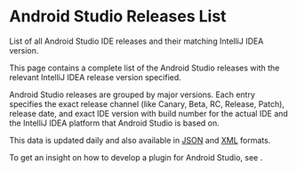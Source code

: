 # Android Studio Releases List

<!-- Copyright 2000-2022 JetBrains s.r.o. and other contributors. Use of this source code is governed by the Apache 2.0 license that can be found in the LICENSE file. -->

<link-summary>List of all Android Studio IDE releases and their matching IntelliJ IDEA version.</link-summary>

This page contains a complete list of the Android Studio releases with the relevant IntelliJ IDEA release version specified.

Android Studio releases are grouped by major versions.
Each entry specifies the exact release channel (like Canary, Beta, RC, Release, Patch), release date, and exact IDE version with build number for the actual IDE and the IntelliJ IDEA platform that Android Studio is based on.

This data is updated daily and also available in [JSON](https://jb.gg/android-studio-releases-list.json) and [XML](https://jb.gg/android-studio-releases-list.xml) formats.

To get an insight on how to develop a plugin for Android Studio, see [](android_studio.md).

<include from="android_studio_releases.md" element-id="releases_table"></include>
